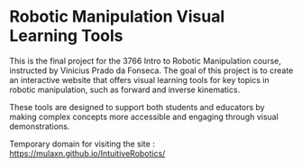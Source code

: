 # Robotic Manipulation Visual Learning Tools

This is the final project for the 3766 Intro to Robotic Manipulation course, instructed by Vinicius Prado da Fonseca.
The goal of this project is to create an interactive website that offers visual learning tools for key topics in robotic manipulation, such as forward and inverse kinematics.  

These tools are designed to support both students and educators by making complex concepts more accessible and engaging through visual demonstrations.

Temporary domain for visiting the site : https://mulaxn.github.io/IntuitiveRobotics/
